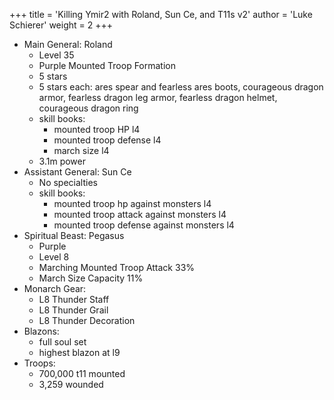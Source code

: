 +++
title = 'Killing Ymir2 with Roland, Sun Ce, and T11s v2'
author = 'Luke Schierer'
weight = 2
+++

* Main General: Roland
  * Level 35
  * Purple Mounted Troop Formation
  * 5 stars
  * 5 stars each: ares spear and fearless ares boots, courageous dragon armor, fearless dragon leg armor, fearless dragon helmet, courageous dragon ring
  * skill books:
    * mounted troop HP l4
    * mounted troop defense l4
    * march size l4
  * 3.1m power
* Assistant General: Sun Ce
  * No specialties
  * skill books:
    * mounted troop hp against monsters l4
    * mounted troop attack against monsters l4
    * mounted troop defense against monsters l4
* Spiritual Beast: Pegasus
  * Purple
  * Level 8
  * Marching Mounted Troop Attack 33%
  * March Size Capacity 11%
* Monarch Gear:
  * L8 Thunder Staff
  * L8 Thunder Grail
  * L8 Thunder Decoration
* Blazons:
  * full soul set
  * highest blazon at l9
* Troops:
  * 700,000 t11 mounted 
  * 3,259 wounded

